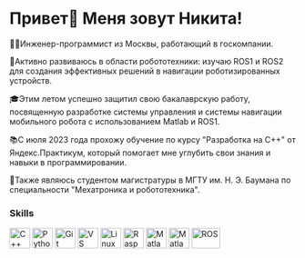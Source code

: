 Привет👋 Меня зовут Никита!
=======================

👩‍💻Инженер-программист из Москвы, работающий в госкомпании.

🤖Активно развиваюсь в области робототехники: изучаю ROS1 и ROS2 для создания эффективных решений в навигации роботизированных устройств.

🎓Этим летом успешно защитил свою бакалаврскую работу, посвященную разработке системы управления и системы навигации мобильного робота с использованием Matlab и ROS1.

📚С июля 2023 года прохожу обучение по курсу "Разработка на C++" от Яндекс.Практикум, который помогает мне углубить свои знания и навыки в программировании.

🏫Также являюсь студентом магистратуры в МГТУ им. Н. Э. Баумана по специальности "Мехатроника и робототехника".

### Skills

<p align="left">
<a href="https://docs.microsoft.com/en-us/cpp/?view=msvc-170" target="_blank" rel="noreferrer"><img src="https://raw.githubusercontent.com/danielcranney/readme-generator/main/public/icons/skills/cplusplus-colored.svg" width="36" height="36" alt="C++" /></a>
<a href="https://www.python.org/" target="_blank" rel="noreferrer"><img src="https://raw.githubusercontent.com/danielcranney/readme-generator/main/public/icons/skills/python-colored.svg" width="36" height="36" alt="Python" /></a>
<a href="https://git-scm.com/" target="_blank" rel="noreferrer"><img src="https://raw.githubusercontent.com/danielcranney/readme-generator/main/public/icons/skills/git-colored.svg" width="36" height="36" alt="Git" /></a>
<a href="https://code.visualstudio.com/" target="_blank" rel="noreferrer"><img src="https://raw.githubusercontent.com/danielcranney/readme-generator/main/public/icons/skills/visualstudiocode.svg" width="36" height="36" alt="VS Code" /></a>
<a href="https://www.linux.org" target="_blank" rel="noreferrer"><img src="https://raw.githubusercontent.com/danielcranney/readme-generator/main/public/icons/skills/linux-colored.svg" width="36" height="36" alt="Linux" /></a>
<a href="https://www.raspberrypi.org/" target="_blank" rel="noreferrer"><img src="https://raw.githubusercontent.com/danielcranney/readme-generator/main/public/icons/skills/raspberrypi-colored.svg" width="36" height="36" alt="Raspberry Pi" /></a>
<a href="https://www.mathworks.com/products/matlab.html" target="_blank" rel="noreferrer"><img src="https://www.svgrepo.com/show/373830/matlab.svg" width="36" height="36" alt="Matlab" /></a>
<a href="https://www.mathworks.com/products/matlab.html" target="_blank" rel="noreferrer"><img src="https://brandeps.com/logo-download/G/Gazebo-logo-vector-01.svg" width="36" height="36" alt="Matlab" /></a>
<a href="https://www.ros.org/" target="_blank" rel="noreferrer"><img src="https://upload.wikimedia.org/wikipedia/commons/b/bb/Ros_logo.svg" width="50" height="36" alt="ROS" /></a>
</p>
